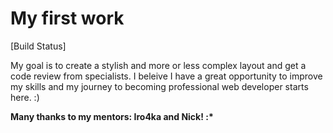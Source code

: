 # My first work 
[Build Status]
 
My goal is to create a stylish and more or less complex layout and get a code review from specialists. I beleive I have a great opportunity to improve my skills and my journey to becoming professional web developer starts here. :)

__Many thanks to my mentors: Iro4ka and Nick! :*__
